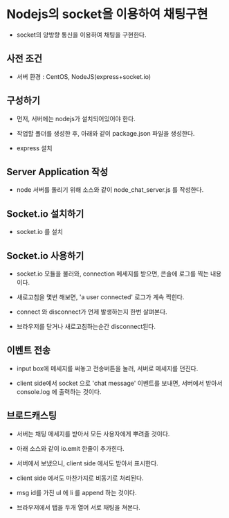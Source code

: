 # Nodejs의 socket을 이용하여 채팅구현

- socket의 양방향 통신을 이용하여 채팅을 구현한다.

## 사전 조건

- 서버 환경 : CentOS, NodeJS(express+socket.io)

## 구성하기

- 먼저, 서버에는 nodejs가 설치되어있어야 한다.

- 작업할 폴더를 생성한 후, 아래와 같이 package.json 파일을 생성한다.

- express 설치

## Server Application 작성

- node 서버를 돌리기 위해 소스와 같이 node_chat_server.js 를 작성한다.

## Socket.io 설치하기

- socket.io 를 설치

## Socket.io 사용하기

- socket.io 모듈을 불러와, connection 메세지를 받으면, 콘솔에 로그를 찍는 내용이다.

- 새로고침을 몇번 해보면, 'a user connected' 로그가 계속 찍힌다. 

- connect 와 disconnect가 언제 발생하는지 한번 살펴본다.

- 브라우저를 닫거나 새로고침하는순간 disconnect된다.

## 이벤트 전송

- input box에 메세지를 써놓고 전송버튼을 눌러, 서버로 메세지를 던진다.

- client side에서 socket 으로 'chat message' 이벤트를 보내면, 서버에서 받아서 console.log 에 출력하는 것이다.

## 브로드캐스팅

- 서버는 채팅 메세지를 받아서 모든 사용자에게 뿌려줄 것이다.

- 아래 소스와 같이 io.emit 한줄이 추가힌다.

- 서버에서 보냈으니, client side 에서도 받아서 표시한다.

- client side 에서도 마찬가지로 비동기로 처리된다.

- msg id를 가진 ul 에 li 를 append 하는 것이다.

- 브라우저에서 탭을 두개 열어 서로 채팅을 쳐본다.